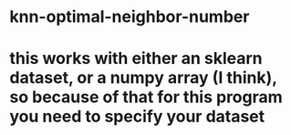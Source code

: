 # knn-optimal-neighbor-number
# this works with either an sklearn dataset, or a numpy array (I think), so because of that for this program you need to specify your dataset
